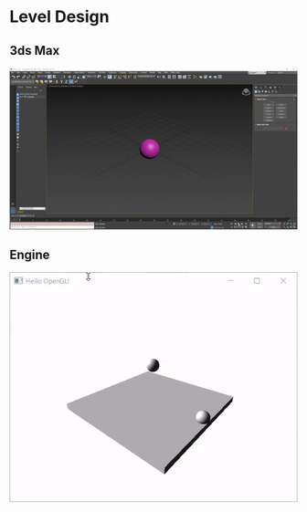 # Level Design

## **3ds Max**
![Color](https://github.com/incodemon/Tools2_Final_Deliver/blob/master/Animations/3dsMax.gif)

## **Engine**
![Color](https://github.com/incodemon/Tools2_Final_Deliver/blob/master/Animations/Engine.gif)
